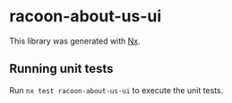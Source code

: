 # racoon-about-us-ui

This library was generated with [Nx](https://nx.dev).

## Running unit tests

Run `nx test racoon-about-us-ui` to execute the unit tests.
